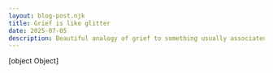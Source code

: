 ```yaml
---
layout: blog-post.njk
title: Grief is like glitter
date: 2025-07-05
description: Beautiful analogy of grief to something usually associated with celebration, glitter
---
```


[object Object]